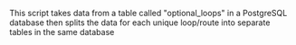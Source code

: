 This script takes data from a table called "optional_loops" in a PostgreSQL database then splits the data for each unique loop/route into separate tables in the same database

